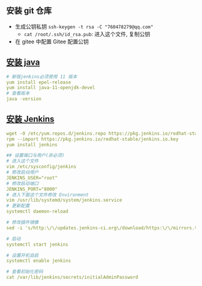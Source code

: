 ## 安装 git 仓库

- 生成公钥私钥 `ssh-keygen -t rsa -C "760478279@qq.com"`
  - `cat /root/.ssh/id_rsa.pub`: 进入这个文件, 复制公钥
- 在 gitee 中配置 Gitee 配置公钥

## [安装 java](https://www.oracle.com/java/technologies/javase/jdk11-archive-downloads.html)

```yml
# 新版jenkins必须使用 11 版本
yum install epel-release
yum install java-11-openjdk-devel
# 查看版本
java -version
```

## [安装 Jenkins](https://pkg.jenkins.io/redhat-stable/)

```yml
wget -O /etc/yum.repos.d/jenkins.repo https://pkg.jenkins.io/redhat-stable/jenkins.repo --no-check-certificate
rpm --import https://pkg.jenkins.io/redhat-stable/jenkins.io.key
yum install jenkins

## 设置端口与用户(非必须)
# 进入这个文件
vim /etc/sysconfig/jenkins
# 修改启动用户
JENKINS_USER="root"
# 修改启动端口
JENKINS_PORT="8000"
# 进入下面这个文件修改 Environment
vim /usr/lib/systemd/system/jenkins.service
# 更新配置
systemctl daemon-reload

# 修改插件镜像
sed -i 's/http:\/\/updates.jenkins-ci.org\/download/https:\/\/mirrors.tuna.tsinghua.edu.cn\/jenkins/g' /var/lib/jenkins/updates/default.json && sed -i 's/http:\/\/www.google.com/https:\/\/www.baidu.com/g' /var/lib/jenkins/updates/default.json

# 启动
systemctl start jenkins

# 设置开机自启
systemctl enable jenkins

# 查看初始化密码
cat /var/lib/jenkins/secrets/initialAdminPassword
```
